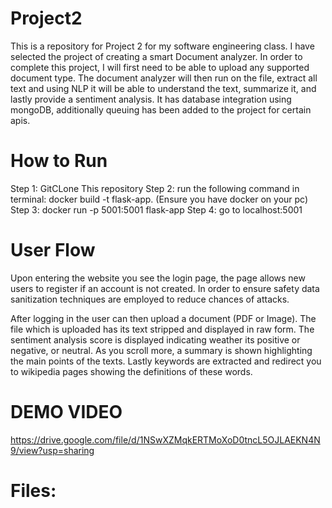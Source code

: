 # Project2
This is a repository for Project 2 for my software engineering class. I have selected the project of creating a smart Document analyzer. In order to complete this project, I will first need to be able to upload any supported document type. The document analyzer will then run on the file, extract all text and using NLP it will be able to understand the text, summarize it, and lastly provide a sentiment analysis. It has database integration using mongoDB, additionally queuing has been added to the project for certain apis.

# How to Run
Step 1: GitCLone This repository
Step 2: run the following command in terminal: docker build -t flask-app. (Ensure you have docker on your pc)
Step 3: docker run -p 5001:5001 flask-app
Step 4: go to localhost:5001

# User Flow
Upon entering the website you see the login page, the page allows new users to register if an account is not created. In order to ensure safety data sanitization techniques are employed to reduce chances of attacks.

After logging in the user can then upload a document (PDF or Image). The file which is uploaded has its text stripped and displayed in raw form. The sentiment analysis score is displayed indicating weather its positive or negative, or neutral. As you scroll more, a summary is shown highlighting the main points of the texts. Lastly keywords are extracted and redirect you to wikipedia pages showing the definitions of these words.

# DEMO VIDEO
https://drive.google.com/file/d/1NSwXZMqkERTMoXoD0tncL5OJLAEKN4N9/view?usp=sharing

# Files:
